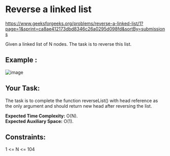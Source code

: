<h1>Reverse a linked list</h1>

https://www.geeksforgeeks.org/problems/reverse-a-linked-list/1?page=1&sprint=ca8ae412173dbd8346c26a0295d098fd&sortBy=submissions

Given a linked list of N nodes. The task is to reverse this list.

## Example :
![image](https://github.com/shanvii/Beginner-s-DSA-Sheet-GeeksforGeeks/assets/81086303/357a7cdc-7e18-4716-8428-a9012ef37401)

## Your Task:
The task is to complete the function reverseList() with head reference as the only argument and should return new head after reversing the list.

**Expected Time Complexity:** O(N). <br>
**Expected Auxiliary Space:** O(1).

## Constraints:
1 <= N <= 104
